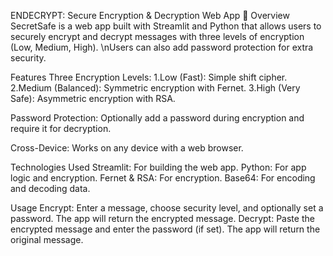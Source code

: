 ENDECRYPT: Secure Encryption & Decryption Web App 🔐
Overview
SecretSafe is a web app built with Streamlit and Python that allows users to securely encrypt and decrypt messages with three levels of encryption (Low, Medium, High). 
\nUsers can also add password protection for extra security.

Features
Three Encryption Levels:
1.Low (Fast): Simple shift cipher.
2.Medium (Balanced): Symmetric encryption with Fernet.
3.High (Very Safe): Asymmetric encryption with RSA.

Password Protection: Optionally add a password during encryption and require it for decryption.

Cross-Device: Works on any device with a web browser.

Technologies Used
Streamlit: For building the web app.
Python: For app logic and encryption.
Fernet & RSA: For encryption.
Base64: For encoding and decoding data.

Usage
Encrypt: Enter a message, choose security level, and optionally set a password. The app will return the encrypted message.
Decrypt: Paste the encrypted message and enter the password (if set). The app will return the original message.
